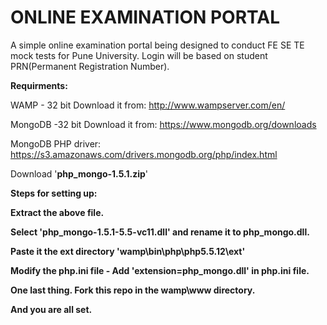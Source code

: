 ONLINE EXAMINATION PORTAL
====

A simple online examination portal being designed to conduct FE SE TE mock tests for Pune University. 
Login will be based on student PRN(Permanent Registration Number).

<b>Requirments:</b>

WAMP - 32 bit
Download it from:
http://www.wampserver.com/en/


MongoDB -32 bit
Download it from:
https://www.mongodb.org/downloads

MongoDB PHP driver:
https://s3.amazonaws.com/drivers.mongodb.org/php/index.html

Download '<b>php_mongo-1.5.1.zip</b>'

<b>Steps for setting up:<b>

Extract the above file.

Select  '<b>php_mongo-1.5.1-5.5-vc11.dll</b>' and rename it to <b>php_mongo.dll<b>.

Paste it the ext directory '<b>wamp\bin\php\php5.5.12\ext</b>'

Modify the <b>php.ini</b> file - Add '<b>extension=php_mongo.dll</b>'  in php.ini file.

One last thing. Fork this repo in the <b>wamp\www</b> directory.

And you are all set.
